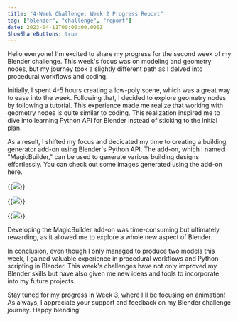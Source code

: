 ```yaml
---
title: "4-Week Challenge: Week 2 Progress Report"
tag: ["blender", "challenge", "report"]
date: 2023-04-11T00:00:00.000Z
ShowShareButtons: true
---
```

Hello everyone! I'm excited to share my progress for the second week of my Blender challenge. This week's focus was on modeling and geometry nodes, but my journey took a slightly different path as I delved into procedural workflows and coding.

Initially, I spent 4-5 hours creating a low-poly scene, which was a great way to ease into the week. Following that, I decided to explore geometry nodes by following a tutorial. This experience made me realize that working with geometry nodes is quite similar to coding. This realization inspired me to dive into learning Python API for Blender instead of sticking to the initial plan.

As a result, I shifted my focus and dedicated my time to creating a building generator add-on using Blender's Python API. The add-on, which I named "MagicBuilder," can be used to generate various building designs effortlessly. You can check out some images generated using the add-on here.

{{<image src="https://github.com/BedirT/Blender-MagicBuilder/raw/main/img/building.gif" class="design_img">}}

{{<image src="https://github.com/BedirT/Blender-MagicBuilder/raw/main/img/sample.png" class="design_img">}}

{{<image src="https://github.com/BedirT/Blender-MagicBuilder/raw/main/img/brick_houses_lr.png" class="design_img">}}


Developing the MagicBuilder add-on was time-consuming but ultimately rewarding, as it allowed me to explore a whole new aspect of Blender.

In conclusion, even though I only managed to produce two models this week, I gained valuable experience in procedural workflows and Python scripting in Blender. This week's challenges have not only improved my Blender skills but have also given me new ideas and tools to incorporate into my future projects.

Stay tuned for my progress in Week 3, where I'll be focusing on animation! As always, I appreciate your support and feedback on my Blender challenge journey. Happy blending!